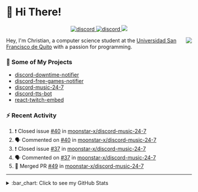 # :wave: Hi There!

<p align="center">
  <a href="https://discord.gg/mhj3Zsv">
    <img alt="discord" src="https://img.shields.io/discord/730998659008823296.svg?label=&logo=discord&logoColor=ffffff&color=7389D8&labelColor=6A7EC2"/>
  </a>
  <a href="https://twitter.com/moonstar_x99">
    <img alt="discord" src="https://img.shields.io/twitter/follow/moonstar_x99?label=Follow%20Me%21&style=social"/>
  </a>
  <a href="https://badges.pufler.dev">
    <img src="https://badges.pufler.dev/visits/moonstar-x/moonstar-x?style=flat&logo=github">
  </a>
</p>

<img align="right" src="https://media.tenor.com/images/cb8fb20986aac7eef75c8ce6bc3997c0/tenor.gif" />

Hey, I'm Christian, a computer science student at the [Universidad San Francisco de Quito](http://www.usfq.edu.ec/Paginas/Inicio.aspx) with a passion for programming.

### :rocket: Some of My Projects

* [discord-downtime-notifier](https://github.com/moonstar-x/discord-downtime-notifier)
* [discord-free-games-notifier](https://github.com/moonstar-x/discord-free-games-notifier)
* [discord-music-24-7](https://github.com/moonstar-x/discord-music-24-7)
* [discord-tts-bot](https://github.com/moonstar-x/discord-tts-bot)
* [react-twitch-embed](https://github.com/moonstar-x/react-twitch-embed)

### :zap: Recent Activity

<!--START_SECTION:activity-->
1. ❗️ Closed issue [#40](https://github.com/moonstar-x/discord-music-24-7/issues/40) in [moonstar-x/discord-music-24-7](https://github.com/moonstar-x/discord-music-24-7)
2. 🗣 Commented on [#40](https://github.com/moonstar-x/discord-music-24-7/issues/40) in [moonstar-x/discord-music-24-7](https://github.com/moonstar-x/discord-music-24-7)
3. ❗️ Closed issue [#37](https://github.com/moonstar-x/discord-music-24-7/issues/37) in [moonstar-x/discord-music-24-7](https://github.com/moonstar-x/discord-music-24-7)
4. 🗣 Commented on [#37](https://github.com/moonstar-x/discord-music-24-7/issues/37) in [moonstar-x/discord-music-24-7](https://github.com/moonstar-x/discord-music-24-7)
5. 🎉 Merged PR [#49](https://github.com/moonstar-x/discord-music-24-7/pull/49) in [moonstar-x/discord-music-24-7](https://github.com/moonstar-x/discord-music-24-7)
<!--END_SECTION:activity-->

---

<details>
  <summary>
    :bar_chart: Click to see my GitHub Stats
  </summary>
  <p align="center">
    <br>
    <img alt="GitHub Stats" src="https://github-readme-stats.vercel.app/api?username=moonstar-x&count_private=true&show_icons=true&theme=dracula" />
    <br>
    <img alt="GitHub Top Languages" src="https://github-readme-stats.vercel.app/api/top-langs/?username=moonstar-x&layout=compact&theme=dracula" />
  </p>
</details>
